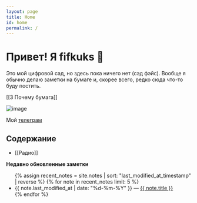 ```yaml
---
layout: page
title: Home
id: home
permalink: /
---
```


# Привет! Я fifkuks 🌱

Это мой цифровой сад, но здесь пока ничего нет (сэд фэйс). Вообще я обычно делаю заметки на бумаге и, скорее всего, редко сюда что-то буду постить.

[[3 Почему бумага]]

<img src="https://i.pinimg.com/originals/7a/b9/f2/7ab9f2e22cd527deed9e9471770f611e.gif" alt="image">

Мой <a class="external-link" href="https://t.me/fifkukstg" title="Telegram">телеграм</a>

## Содержание

- [[Радио]]

<strong>Недавно обновленные заметки</strong>

<ul>
  {% assign recent_notes = site.notes | sort: "last_modified_at_timestamp" | reverse %}
  {% for note in recent_notes limit: 5 %}
    <li>
      {{ note.last_modified_at | date: "%d-%m-%Y" }} — <a class="internal-link" href="{{ site.baseurl }}{{ note.url }}">{{ note.title }}</a>
    </li>
  {% endfor %}
</ul>

<style>
  .wrapper {
    max-width: 46em;
  }
</style>
